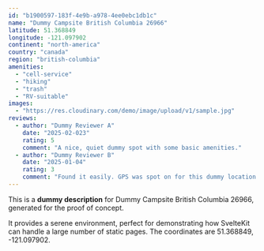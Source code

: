 ```yaml
---
id: "b1900597-183f-4e9b-a978-4ee0ebc1db1c"
name: "Dummy Campsite British Columbia 26966"
latitude: 51.368849
longitude: -121.097902
continent: "north-america"
country: "canada"
region: "british-columbia"
amenities:
  - "cell-service"
  - "hiking"
  - "trash"
  - "RV-suitable"
images:
  - "https://res.cloudinary.com/demo/image/upload/v1/sample.jpg"
reviews:
  - author: "Dummy Reviewer A"
    date: "2025-02-023"
    rating: 5
    comment: "A nice, quiet dummy spot with some basic amenities."
  - author: "Dummy Reviewer B"
    date: "2025-01-04"
    rating: 3
    comment: "Found it easily. GPS was spot on for this dummy location."
---
```


This is a **dummy description** for Dummy Campsite British Columbia 26966, generated for the proof of concept.

It provides a serene environment, perfect for demonstrating how SvelteKit can handle a large number of static pages. The coordinates are 51.368849, -121.097902.
